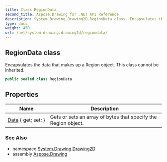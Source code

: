 ```yaml
---
title: Class RegionData
second_title: Aspose.Drawing for .NET API Reference
description: System.Drawing.Drawing2D.RegionData class. Encapsulates the data that makes up a Region object. This class cannot be inherited
type: docs
weight: 450
url: /net/system.drawing.drawing2d/regiondata/
---
```

## RegionData class

Encapsulates the data that makes up a Region object. This class cannot be inherited.

```csharp
public sealed class RegionData
```

## Properties

| Name | Description |
| --- | --- |
| [Data](../../system.drawing.drawing2d/regiondata/data/) { get; set; } | Gets or sets an array of bytes that specify the Region object. |

### See Also

* namespace [System.Drawing.Drawing2D](../../system.drawing.drawing2d/)
* assembly [Aspose.Drawing](../../)


